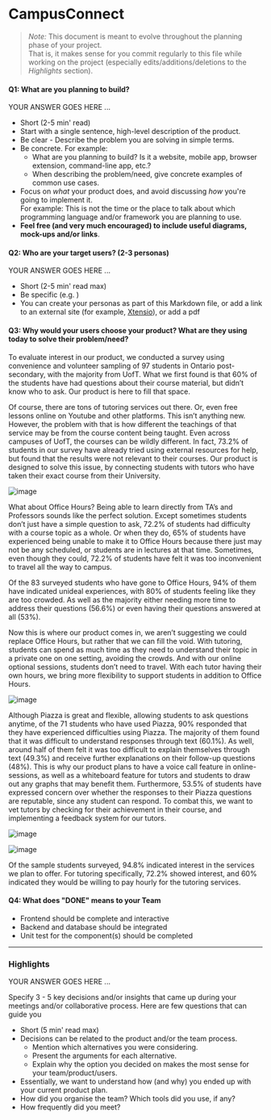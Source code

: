 # CampusConnect

 > _Note:_ This document is meant to evolve throughout the planning phase of your project.    
 > That is, it makes sense for you commit regularly to this file while working on the project (especially edits/additions/deletions to the _Highlights_ section).

#### Q1: What are you planning to build?

YOUR ANSWER GOES HERE ...

 * Short (2-5 min' read)
 * Start with a single sentence, high-level description of the product.
 * Be clear - Describe the problem you are solving in simple terms.
 * Be concrete. For example:
    * What are you planning to build? Is it a website, mobile app,
   browser extension, command-line app, etc.?      
    * When describing the problem/need, give concrete examples of common use cases.
 * Focus on *what* your product does, and avoid discussing *how* you're going to implement it.      
   For example: This is not the time or the place to talk about which programming language and/or framework you are planning to use.
 * **Feel free (and very much encouraged) to include useful diagrams, mock-ups and/or links**.


#### Q2: Who are your target users? (2-3 personas)

YOUR ANSWER GOES HERE ...

 * Short (2-5 min' read max)
 * Be specific (e.g. )
 * You can create your personas as part of this Markdown file, or add a link to an external site (for example, [Xtensio](https://xtensio.com/user-persona/)), or add a pdf

#### Q3: Why would your users choose your product? What are they using today to solve their problem/need?

To evaluate interest in our product, we conducted a survey using convenience and volunteer sampling of 97 students in Ontario post-secondary, with the majority from UofT. What we first found is that 60% of the students have had questions about their course material, but didn’t know who to ask. Our product is here to fill that space.

Of course, there are tons of tutoring services out there. Or, even free lessons online on Youtube and other platforms. This isn’t anything new. However, the problem with that is how different the teachings of that service may be from the course content being taught. Even across campuses of UofT, the courses can be wildly different. In fact, 73.2% of students in our survey have already tried using external resources for help, but found that the results were not relevant to their courses. Our product is designed to solve this issue, by connecting students with tutors who have taken their exact course from their University.

![image](https://github.com/UofT-UTSC-CS-sandbox/final-term-project-campusconnect/assets/117676677/468f50c3-9f7e-445d-a20e-053aa783e65a)

What about Office Hours? Being able to learn directly from TA’s and Professors sounds like the perfect solution. Except sometimes students don’t just have a simple question to ask, 72.2% of students had difficulty with a course topic as a whole. Or when they do, 65% of students have experienced being unable to make it to Office Hours because there just may not be any scheduled, or students are in lectures at that time. Sometimes, even though they could, 72.2% of students have felt it was too inconvenient to travel all the way to campus. 

Of the 83 surveyed students who have gone to Office Hours, 94% of them have indicated unideal experiences, with 80% of students feeling like they are too crowded. As well as the majority either needing more time to address their questions (56.6%) or even having their questions answered at all (53%).

Now this is where our product comes in, we aren’t suggesting we could replace Office Hours, but rather that we can fill the void. With tutoring, students can spend as much time as they need to understand their topic in a private one on one setting, avoiding the crowds. And with our online optional sessions, students don’t need to travel. With each tutor having their own hours, we bring more flexibility to support students in addition to Office Hours.

![image](https://github.com/UofT-UTSC-CS-sandbox/final-term-project-campusconnect/assets/117676677/d147b697-cf5a-4a9d-b826-b96a49452f6e)


Although Piazza is great and flexible, allowing students to ask questions anytime, of the 71 students who have used Piazza, 90% responded that they have experienced difficulties using Piazza. The majority of them found that it was difficult to understand responses through text (60.1%). As well, around half of them felt it was too difficult to explain themselves through text (49.3%) and receive further explanations on their follow-up questions (48%). This is why our product plans to have a voice call feature in online-sessions, as well as a whiteboard feature for tutors and students to draw out any graphs that may benefit them. Furthermore, 53.5% of students have expressed concern over whether the responses to their Piazza questions are reputable, since any student can respond. To combat this, we want to vet tutors by checking for their achievement in their course, and implementing a feedback system for our tutors.

![image](https://github.com/UofT-UTSC-CS-sandbox/final-term-project-campusconnect/assets/117676677/9554e3be-ca36-4c12-bd90-3e6110f6e2ff)

![image](https://github.com/UofT-UTSC-CS-sandbox/final-term-project-campusconnect/assets/117676677/af8a06b8-a906-4550-b8d7-845bbb9f58a8)

Of the sample students surveyed, 94.8% indicated interest in the services we plan to offer. For tutoring specifically, 72.2% showed interest, and 60% indicated they would be willing to pay hourly for the tutoring services.

#### Q4: What does "DONE" means to your Team 
 * Frontend should be complete and interactive
 * Backend and database should be integrated
 * Unit test for the component(s) should be completed

----



### Highlights

YOUR ANSWER GOES HERE ...

Specify 3 - 5 key decisions and/or insights that came up during your meetings
and/or collaborative process. Here are few questions that can guide you

 * Short (5 min' read max)
 * Decisions can be related to the product and/or the team process.
    * Mention which alternatives you were considering.
    * Present the arguments for each alternative.
    * Explain why the option you decided on makes the most sense for your team/product/users.
 * Essentially, we want to understand how (and why) you ended up with your current product plan.
 * How did you organise the team? Which tools did you use, if any?
 * How frequently did you meet?
 
 
  


